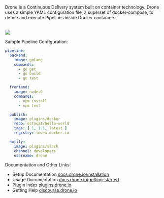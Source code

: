 Drone is a Continuous Delivery system built on container technology. Drone uses a simple YAML configuration file, a superset of docker-compose, to define and execute Pipelines inside Docker containers. 

<br/>

<img src="https://github.com/leonzhao/brand/blob/master/screenshots/screenshot_build_success.png" style="max-width:100px;" />

Sample Pipeline Configuration:

```yaml
pipeline:
  backend:
    image: golang
    commands:
      - go get
      - go build
      - go test

  frontend:
    image: node:6
    commands:
      - npm install
      - npm test

  publish:
    image: plugins/docker
    repo: octocat/hello-world
    tags: [ 1, 1.1, latest ]
    registry: index.docker.io

  notify:
    image: plugins/slack
    channel: developers
    username: drone
```

Documentation and Other Links:

* Setup Documentation [docs.drone.io/installation](http://docs.drone.io/installation/)
* Usage Documentation [docs.drone.io/getting-started](http://docs.drone.io/getting-started/)
* Plugin Index [plugins.drone.io](http://plugins.drone.io/)
* Getting Help [discourse.drone.io](https://discourse.drone.io)
